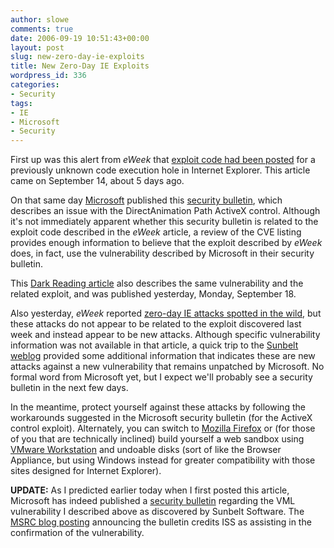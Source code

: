 ```yaml
---
author: slowe
comments: true
date: 2006-09-19 10:51:43+00:00
layout: post
slug: new-zero-day-ie-exploits
title: New Zero-Day IE Exploits
wordpress_id: 336
categories:
- Security
tags:
- IE
- Microsoft
- Security
---
```


First up was this alert from _eWeek_ that [exploit code had been posted](http://www.eweek.com/article2/0,1759,2016065,00.asp) for a previously unknown code execution hole in Internet Explorer. This article came on September 14, about 5 days ago.

On that same day [Microsoft](http://www.microsoft.com/) published this [security bulletin](http://www.microsoft.com/technet/security/advisory/925444.mspx), which describes an issue with the DirectAnimation Path ActiveX control. Although it's not immediately apparent whether this security bulletin is related to the exploit code described in the _eWeek_ article, a review of the CVE listing provides enough information to believe that the exploit described by _eWeek_ does, in fact, use the vulnerability described by Microsoft in their security bulletin.

This [Dark Reading article](http://www.darkreading.com/document.asp?doc_id=103944&f_src=darkreading_section_318) also describes the same vulnerability and the related exploit, and was published yesterday, Monday, September 18.

Also yesterday, _eWeek_ reported [zero-day IE attacks spotted in the wild](http://www.eweek.com/article2/0,1759,2017407,00.asp), but these attacks do not appear to be related to the exploit discovered last week and instead appear to be new attacks. Although specific vulnerability information was not available in that article, a quick trip to the [Sunbelt weblog](http://sunbeltblog.blogspot.com/) provided some additional information that indicates these are new attacks against a new vulnerability that remains unpatched by Microsoft. No formal word from Microsoft yet, but I expect we'll probably see a security bulletin in the next few days.

In the meantime, protect yourself against these attacks by following the workarounds suggested in the Microsoft security bulletin (for the ActiveX control exploit). Alternately, you can switch to [Mozilla Firefox](http://www.mozilla.org/products/firefox/) or (for those of you that are technically inclined) build yourself a web sandbox using [VMware Workstation](http://www.vmware.com/products/ws/) and undoable disks (sort of like the Browser Appliance, but using Windows instead for greater compatibility with those sites designed for Internet Explorer).

**UPDATE:** As I predicted earlier today when I first posted this article, Microsoft has indeed published a [security bulletin](http://www.microsoft.com/technet/security/advisory/925568.mspx) regarding the VML vulnerability I described above as discovered by Sunbelt Software. The [MSRC blog posting](http://blogs.technet.com/msrc/archive/2006/09/19/457560.aspx) announcing the bulletin credits ISS as assisting in the confirmation of the vulnerability.
